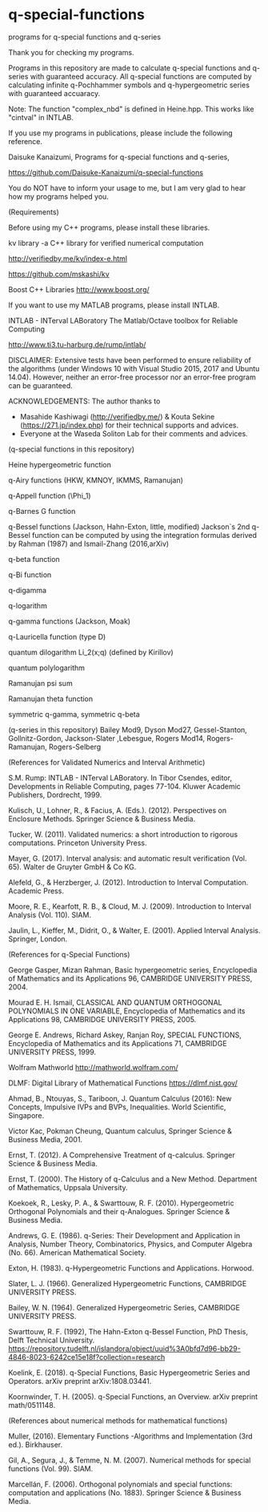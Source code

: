 # q-special-functions

programs for q-special functions and q-series

Thank you for checking my programs.

Programs in this repository are made to calculate q-special functions and q-series with guaranteed accuracy. All q-special functions are computed by calculating infinite q-Pochhammer symbols and q-hypergeometric series with guaranteed accuaracy. 

Note: The function "complex_nbd" is defined in Heine.hpp. This works like "cintval" in INTLAB.

If you use my programs in publications, please include the following reference.

Daisuke Kanaizumi, Programs for q-special functions and q-series,

https://github.com/Daisuke-Kanaizumi/q-special-functions

You do NOT have to inform your usage to me, but I am very glad to hear how my programs helped you.

(Requirements)

Before using my C++ programs, please install these libraries.

kv library -a C++ library for verified numerical computation 

http://verifiedby.me/kv/index-e.html

https://github.com/mskashi/kv

Boost C++ Libraries http://www.boost.org/

If you want to use my MATLAB programs, please install INTLAB.

INTLAB - INTerval LABoratory
The Matlab/Octave toolbox for Reliable Computing

http://www.ti3.tu-harburg.de/rump/intlab/

DISCLAIMER: Extensive tests have been performed to ensure reliability of the algorithms (under Windows 10 with Visual Studio 2015, 2017 and Ubuntu 14.04). However, neither an error-free processor nor an error-free program can be guaranteed.

ACKNOWLEDGEMENTS: The author thanks to 
* Masahide Kashiwagi (http://verifiedby.me/) & Kouta Sekine (https://271.jp/index.php) for their  technical supports and advices.
* Everyone at the Waseda Soliton Lab for their comments and advices.

(q-special functions in this repository)

Heine hypergeometric function

q-Airy functions (HKW, KMNOY, IKMMS, Ramanujan)

q-Appell function (\Phi_1)

q-Barnes G function

q-Bessel functions (Jackson, Hahn-Exton, little, modified)
Jackson`s 2nd q-Bessel function can be computed by using the integration formulas derived by Rahman (1987) and Ismail-Zhang (2016,arXiv)

q-beta function

q-Bi function 

q-digamma

q-logarithm

q-gamma functions (Jackson, Moak)

q-Lauricella function (type D)

quantum dilogarithm Li_2(x;q) (defined by Kirillov)

quantum polylogarithm

Ramanujan psi sum

Ramanujan theta function

symmetric q-gamma, symmetric q-beta

(q-series in this repository)
Bailey Mod9, Dyson Mod27, Gessel-Stanton, Gollnitz-Gordon, Jackson-Slater ,Lebesgue, Rogers Mod14, Rogers-Ramanujan, Rogers-Selberg

(References for Validated Numerics and Interval Arithmetic)

S.M. Rump: INTLAB - INTerval LABoratory. 
In Tibor Csendes, editor, Developments in Reliable Computing, pages 77-104. 
Kluwer Academic Publishers, Dordrecht, 1999.

Kulisch, U., Lohner, R., & Facius, A. (Eds.). (2012). Perspectives on Enclosure Methods. Springer Science & Business Media.

Tucker, W. (2011). Validated numerics: a short introduction to rigorous
computations. Princeton University Press.

Mayer, G. (2017). Interval analysis: and automatic result verification (Vol. 65).
Walter de Gruyter GmbH & Co KG.

Alefeld, G., & Herzberger, J. (2012). Introduction to Interval Computation.
Academic Press.

Moore, R. E., Kearfott, R. B., & Cloud, M. J. (2009). Introduction to Interval
Analysis (Vol. 110). SIAM.

Jaulin, L., Kieffer, M., Didrit, O., & Walter, E. (2001). Applied Interval Analysis. Springer, London.

(References for q-Special Functions)

George Gasper, Mizan Rahman,
Basic hypergeometric series,
Encyclopedia of Mathematics and its Applications 96,
CAMBRIDGE UNIVERSITY PRESS, 2004.

Mourad E. H. Ismail,
CLASSICAL AND QUANTUM ORTHOGONAL POLYNOMIALS IN ONE VARIABLE,
Encyclopedia of Mathematics and its Applications 98,
CAMBRIDGE UNIVERSITY PRESS, 2005.

George E. Andrews, Richard Askey, Ranjan Roy,
SPECIAL FUNCTIONS,
Encyclopedia of Mathematics and its Applications 71,
CAMBRIDGE UNIVERSITY PRESS, 1999.

Wolfram Mathworld http://mathworld.wolfram.com/

DLMF: Digital Library of Mathematical Functions https://dlmf.nist.gov/

Ahmad, B., Ntouyas, S., Tariboon, J.
Quantum Calculus (2016): New Concepts, Impulsive IVPs and BVPs, Inequalities. World Scientific, Singapore. 

Victor Kac, Pokman Cheung,
Quantum calculus,
Springer Science & Business Media, 2001.

Ernst, T. (2012). A Comprehensive Treatment of q-calculus. Springer
Science & Business Media.

Ernst, T. (2000). The History of q-Calculus and a New Method. Department
of Mathematics, Uppsala University.

Koekoek, R., Lesky, P. A., & Swarttouw, R. F. (2010). Hypergeometric
Orthogonal Polynomials and their q-Analogues. Springer Science & Business
Media.

Andrews, G. E. (1986). q-Series: Their Development and Application in
Analysis, Number Theory, Combinatorics, Physics, and Computer Algebra
(No. 66). American Mathematical Society.

Exton, H. (1983). q-Hypergeometric Functions and Applications. Horwood.

Slater, L. J. (1966). Generalized Hypergeometric Functions, CAMBRIDGE UNIVERSITY PRESS.

Bailey, W. N. (1964). Generalized Hypergeometric Series, CAMBRIDGE UNIVERSITY PRESS.

Swarttouw, R. F. (1992), The Hahn-Exton q-Bessel Function, PhD Thesis,
Delft Technical University.
https://repository.tudelft.nl/islandora/object/uuid%3A0bfd7d96-bb29-4846-8023-6242ce15e18f?collection=research

Koelink, E. (2018). q-Special Functions, Basic Hypergeometric Series and
Operators. arXiv preprint arXiv:1808.03441.

Koornwinder, T. H. (2005). q-Special Functions, an Overview. arXiv preprint
math/0511148.

(References about numerical methods for mathematical functions)

Muller, (2016). Elementary Functions -Algorithms and Implementation (3rd ed.). Birkhauser.

Gil, A., Segura, J., & Temme, N. M. (2007). Numerical methods for special functions (Vol. 99). SIAM.

Marcellán, F. (2006). Orthogonal polynomials and special functions: computation and applications (No. 1883). Springer Science & Business Media.
